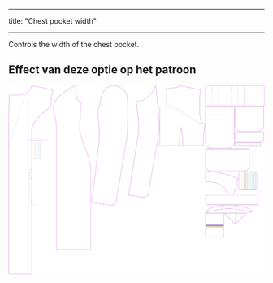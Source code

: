- - -
title: "Chest pocket width"
- - -

Controls the width of the chest pocket.

## Effect van deze optie op het patroon

![This image shows the effect of this option by superimposing several variants that have a different value for this option](carlita_chestpocketwidth_sample.svg "Effect of this option on the pattern")
